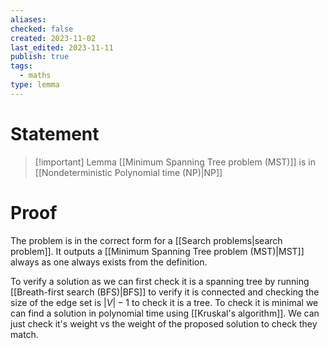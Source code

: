 ```yaml
---
aliases: 
checked: false
created: 2023-11-02
last_edited: 2023-11-11
publish: true
tags:
  - maths
type: lemma
---
```

# Statement

> [!important] Lemma
> [[Minimum Spanning Tree problem (MST)]] is in [[Nondeterministic Polynomial time (NP)|NP]]

# Proof

The problem is in the correct form for a [[Search problems|search problem]]. It outputs a [[Minimum Spanning Tree problem (MST)|MST]] always as one always exists from the definition.

To verify a solution as we can first check it is a spanning tree by running [[Breath-first search (BFS)|BFS]] to verify it is connected and checking the size of the edge set is $\vert V \vert - 1$ to check it is a tree. To check it is minimal we can find a solution in polynomial time using [[Kruskal's algorithm]]. We can just check it's weight vs the weight of the proposed solution to check they match.

